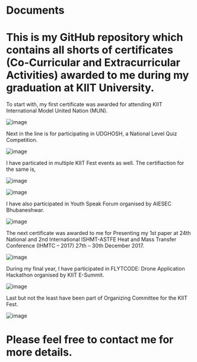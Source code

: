 # Documents
# This is my GitHub repository which contains all shorts of certificates (Co-Curricular and Extracurricular Activities) awarded to me during my graduation at KIIT University.

To start with, my first certificate was awarded for attending KIIT International Model United Nation (MUN).

![image](https://user-images.githubusercontent.com/50255261/150665125-f7089bde-9995-4e38-ae1b-886ef0832a0d.png)

Next in the line is for participating in UDGHOSH, a National Level Quiz Competition.

![image](https://user-images.githubusercontent.com/50255261/150665253-81d8196c-2a4f-49bf-9d9f-c29abbe70f95.png)

I have particated in multiple KIIT Fest events as well. The certifiaction for the same is,

![image](https://user-images.githubusercontent.com/50255261/150665343-3cdb2dc5-0e42-4bf0-b21b-2b91aad65b7f.png)

![image](https://user-images.githubusercontent.com/50255261/150665346-b28ac7f3-8ce1-42ed-a263-748c8f41f7cd.png)

I have also participated in Youth Speak Forum organised by AIESEC Bhubaneshwar.

![image](https://user-images.githubusercontent.com/50255261/150665445-6b356f5c-976b-4707-a054-e34b0b4fbed7.png)

The next certificate was awarded to me for Presenting my 1st paper at 24th National and 2nd International ISHMT-ASTFE Heat and Mass Transfer Conference (IHMTC – 2017) 27th – 30th December 2017. 

![image](https://user-images.githubusercontent.com/50255261/150665550-9b43e078-d0f7-46a1-8d8a-192f949fa3d5.png)

During my final year, I have participated in FLYTCODE: Drone Application Hackathon organised by KIIT E-Summit.

![image](https://user-images.githubusercontent.com/50255261/150665530-eb48259c-b87a-44ce-b993-810ba214b395.png)

Last but not the least have been part of Organizing Committee for the KIIT Fest.

![image](https://user-images.githubusercontent.com/50255261/150665589-a33a6b24-86fd-46aa-a5ed-22fa29c4759b.png)





# Please feel free to contact me for more details.
